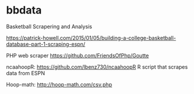 # bbdata
Basketball Scrapering and Analysis

https://patrick-howell.com/2015/01/05/building-a-college-basketball-database-part-1-scraping-espn/

PHP web scraper
https://github.com/FriendsOfPhp/Goutte

ncaahoopR:
https://github.com/lbenz730/ncaahoopR
R script that scrapes data from ESPN

Hoop-math:
http://hoop-math.com/csv.php
